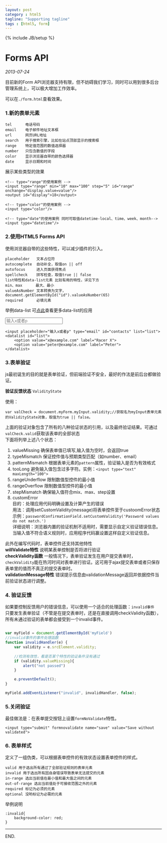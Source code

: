 ```yaml
---
layout: post
category : html5
tagline: "Supporting tagline"
tags : [html5, form]
---
```

{% include JB/setup %}

# Forms API

_2013-07-24_    


目前新的Form API浏览器支持有限，但不妨碍我们学习，同时可以用到很多后台管理系统上，可以极大增加工作效率。

可以在`./form.html`查看效果。

### 1.新的表单元素

```
tel      电话号码
email    电子邮件地址文本框
url      网页URL地址
search   用于搜索引擎，比如在站点顶部显示的搜索框
range    特定值范围的数值选择器
number   只包含数值的字段
color    显示浏览器自带的颜色选择器
date     显示日期和时间
```
展示某些类型的效果

```
<!-- type="range"的使用案例 -->
<input type="range" min="10" max="100" step="5" id="range" onchange="display.value=value"/>
<output id="display">18</output>
```

```
<!-- type="color"的使用案例 -->
<input type="color"/>
```

```
<!-- type="date"的使用案例 同时可取值datetime-local、time、week、month-->
<input type="datetime"/>
```

### 2.使用HTML5 Forms API

使用浏览器自带的这些特性，可以减少插件的引入。

```
placeholder   文本占位符
autocomplete  自动补全，取值on || off
autofocus     进入页面获得焦点
spellcheck	  拼写检查，取值true || false
list特性和data-list元素 比较有用的特性，详见下方
min、max      最大、最小
valueAsNumber 文本转换为文字，document.getElementById("id").valueAsNumber(65)
required 	  必填元素
```

举例data-list
可[点此](http://www.zhangxinxu.com/wordpress/2013/03/html5-datalist-%E5%AE%9E%E9%99%85%E5%BA%94%E7%94%A8-%E5%8F%AF%E8%A1%8C%E6%80%A7/)查看更多data-list的应用

<input placeholder="输入x或者p" type="email" id="contacts" list="list">
<datalist id="list">
    <option value="x@example.com" label="Racer X">
    <option value="peter@example.com" label="Peter">
</datalist>

```
<input placeholder="输入x或者p" type="email" id="contacts" list="list">
<datalist id="list">
	<option value="x@example.com" label="Racer X">
	<option value="peter@example.com" label="Peter">
</datalist>
```
### 3.表单验证
js最初诞生的目的就是表单验证，但前端验证不安全，最好的作法是前后台都做验证。

__验证反馈状态__  `ValidityState`

使用：   
```
var valCheck = document.myForm.myInput.validity;//获取名为myInput表单元素的ValidityState对象，取值为true || false。
```    
上面的验证对象包含了所有的八种验证状态的引用，以及最终验证结果。可通过`valCheck.valid`获取该表单的全部状态    
下面将列举上述八个状态：    
 1. valueMissing
 	确保表单值已填写,输入值为空时，会返回true
 2. typeMismatch
	保证控件值与预期类型匹配（如number、email）
 3. patternMismatch
 	根据表单元素的`pattern`属性，验证输入是否为有效格式
 4. tooLong
 	避免输入值包含过多字符。实例：`<input type="text" maxLength="100">`
 5. rangeUnderflow
 	限制数值型控件的最小值
 6. rangeOverflow 
 	限制数值型控件的最小值
 7. stepMismatch
 	确保输入值符合mix、max、step设置
 8. customError    
 	目的：处理应用代码明确设置及计算产生的错误    
 	用法：调用setCustomValidity(message)将表单控件至于custoomError状态    
 	示例：`passwordConfirmationField.setCustomValidity('Password values do not match.')`    
 	详细说明：浏览器内置的验证机制不适用时，需要显示自定义验证错误信息。当输入值不符合语义规则时，应用程序代码赢设置这样自定义验证信息。

此外在编写代码时，表单控件还支持其他特性    
__willValidate特性__ 说明某表单控制是否将进行验证    
__checkValidity函数__ 一般情况下，表单验证发生在用户提交表单时，`checkValidity`能在热河时间对表单进行验证。这可用于ajax提交表单或者只保存表单里的值而不真正的提交表单时。    
__validationMessage特性__  错误提示信息由validationMessage返回并依据控件当前验证状态进行调整。


### 4. 验证反馈

如果要控制反馈用户的错误信息，可以使用一个适合的处理函数：`invalid事件`    
只要发生表单验证（不管是在提交表单时，还是在直接调用checkValidity函数），所有未通过验证的表单都会接受到一个invalid事件。   

```javascript

var myField = document.getElementById('myField')
//invalid事件的事件处理函数
function invalidHandler(e) {
	var validity = e.srcElement.validity;
	
	//检测有效性，看是否某个特性的验证条件没有通过
	if (validity.valueMissing){
		alert("not passed")
	}

	e.preventDefault();
}

myField.addEventListener("invalid", invalidHandler, false);
```
### 5.关闭验证 

最佳做法是：在表单提交按钮上设置`formNoValidate`特性。

```
<input type="submit" formnovalidate name="save" value="Save without validated">
```
### 6. 表单样式

定义了一组伪类，可以根据表单控件的有效状态设置表单控件的样式。

```
valid 用于选出所有通过了全部验证规则的表单元素
invalid 用于选出所有因自身错误导致表单无法提交的元素
in-range 选出当前值在最小值和最大值之间的元素
out-of-range 选出当前值处于可接收范围之外的元素
required 标记为必须的元素
optional 没哟标记为必需的元素
```
举例说明    
```
:invalid{
	background-color: red;
}
```    


- - -

END.
